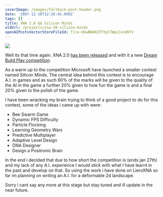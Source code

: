 ```yaml
---
coverImage: /images/fallback-post-header.png
date: '2007-12-18T12:26:45.000Z'
tags: []
title: XNA 2.0 && Silicon Minds
oldUrl: /projects/xna-20-silicon-minds
openAIPostsVectorStoreFileId: file-OUwBW40Z3TYpC7WpLCxndH7V
---
```


![](/wp-content/uploads/2007/12/xna.jpg)

Well its that time again. XNA 2.0 [has been released](https://creators.xna.com/Education/GettingStarted.aspx) and with it a new [Dream Build Play competition](https://creators.xna.com/Themes/default/images/horizontal-web-DBP_banner.png).

<!-- more -->

As a warm up to the competition Microsoft have launched a smaller contest named Silicon Minds. The central idea behind this contest is to encourage A.I. in games and as such 60% of the marks will be given to the quality of the AI in the game a further 20% given to how fun the game is and a final 20% given to the polish of the game.

I have been wracking my brain trying to think of a good project to do for this contest, some of the ideas i came up with were:

- Bee Swarm Game
- Dynamic FPS Difficulty
- Particle Flocking
- Learning Geometry Wars
- Predictive Multiplayer
- Adaptive Level Design
- DNA Designer
- Design a Positronic Brain

In the end i decided that due to how short the competition is (ends jan 27th) and my lack of any A.I. experience I would stick with what I have learnt in the past and develop on that. So using the work i have done on LieroXNA so far im planning on writing an A.I. for a deformable 2d landscape.

Sorry i cant say any more at this stage but stay tuned and ill update in the near future.
